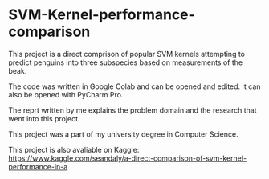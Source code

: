 # SVM-Kernel-performance-comparison

This project is a direct comprison of popular SVM kernels attempting to predict penguins into three subspecies based on measurements of the beak.

The code was written in Google Colab and can be opened and edited. It can also be opened with PyCharm Pro.

The reprt written by me explains the problem domain and the research that went into this project.

This project was a part of my university degree in Computer Science.

This project is also avaliable on Kaggle:
https://www.kaggle.com/seandaly/a-direct-comparison-of-svm-kernel-performance-in-a

